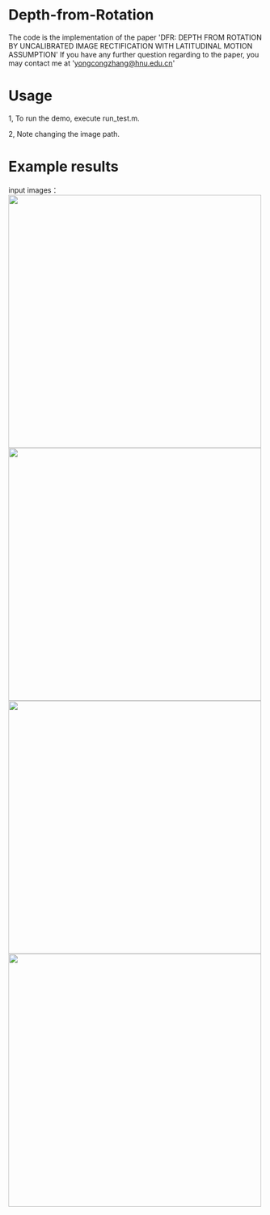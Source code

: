 # Depth-from-Rotation
The code is the implementation of the paper 'DFR: DEPTH FROM ROTATION BY UNCALIBRATED IMAGE RECTIFICATION WITH LATITUDINAL MOTION ASSUMPTION'
If you have any further question regarding to the paper, you may contact me at 'yongcongzhang@hnu.edu.cn'
# Usage
1, To run the demo, execute run_test.m. 

2, Note changing the image path.
# Example results
input images：
<img src="https://github.com/zhangtaxue/DFR/blob/master/test_picture/street1.jpg" width="500" height="500"><img src="https://github.com/zhangtaxue/DFR/blob/master/test_picture/street2.jpg" width="500" height="500">
<img src="https://github.com/zhangtaxue/DFR/blob/master/result_street1.jpg" width="500" height="500"><img src="https://github.com/zhangtaxue/DFR/blob/master/result_street2.jpg" width="500" height="500">


